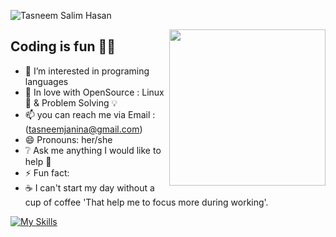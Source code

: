 <!--<p align="center"> <img src="https://octodex.github.com/images/daftpunktocat-thomas.gif" height="160px" width="160px"> -->
 <!-- <p align="center"> 
  <h2 align="center">Visitors count</h2>
</p>
<p align = "center">
  <img src="https://profile-counter.glitch.me/Tasniema/count.svg" />
 </p>  -->

<!-- <img src="https://enzjb729uoc89sx.m.pipedream.net" alt="Most Active GitHub User Rank" align="right"> -->
  
 <!-- <img  src="https://raw.githubusercontent.com/BhuvaneshHingal/BhuvaneshHingal/master/icon/GITHey.gif" width="150px" height="150px"> Bonjour! -->
<!-- <img src="https://raw.githubusercontent.com/BhuvaneshHingal/BhuvaneshHingal/master/icon/Olaf.gif" width="150px" height="150px"> -->
<!--[![Open Source Love](https://badges.frapsoft.com/os/v2/open-source.svg?v=103)](https://github.com/Tasniema) -->

<!-- [![Top Langs](https://github-readme-stats.vercel.app/api/top-langs/?username=Reem-lab)](https://github.com/Reem-lab) -->



<!--<img align="left" height="280" width="400" src="https://media.giphy.com/media/3o7qE1YN7aBOFPRw8E/giphy.gif"> -->




![Tasneem Salim Hasan](https://github.com/Tasniema/Tasniema/assets/142103116/506b210f-1a88-414b-9e48-b680ca8734c8)





 <img align="right"  width="250px" height="250px" src="https://octocat-generator-assets.githubusercontent.com/my-octocat-1608216254364.png"> 

 ## Coding is fun 🤩💝 
<!--### :handshake: Always happy to help!--> 




- 👀 I’m interested in programing languages 
- 🔸 In love with OpenSource : Linux 🐧 & Problem Solving 💡
- 📫 you can reach me via Email : (tasneemjanina@gmail.com)
- 😄 Pronouns: her/she
- ❔ Ask me anything I would like to help 💯
- ⚡ Fun fact:
- ☕ I can't start my day without a cup of coffee 'That help me to focus more during working'.


<!---
Tasniema/Tasniema is a ✨ special ✨ repository because its `README.md` (this file) appears on your GitHub profile.
You can click the Preview link to take a look at your changes.
--->


[![My Skills](https://skillicons.dev/icons?i=react,next,vue,javascript,typescript,html,css,scss,bootstrap,tailwindcss,jest,webpack,markdown,figma,vscode,github,netlify,vercel,heroku,bash)](https://skillicons.dev)

<br>
